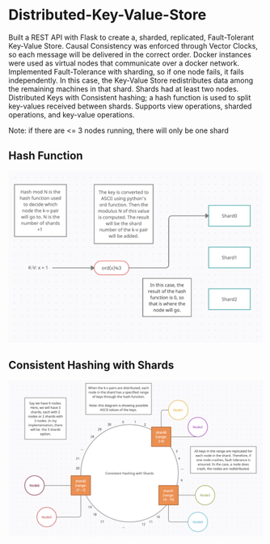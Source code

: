 # Distributed-Key-Value-Store

Built a REST API with Flask to create a, sharded, replicated, Fault-Tolerant Key-Value Store. Causal Consistency was enforced through Vector Clocks, so each message will be delivered in the correct order.
Docker instances were used as virtual nodes that communicate over a docker network.
Implemented Fault-Tolerance with sharding, so if one node fails, it fails independently. In this case, the Key-Value Store redistributes data among the remaining machines in that shard. Shards had at least two nodes.
Distributed Keys with Consistent hashing; a hash function is used to split key-values received between shards.
Supports view operations, sharded operations, and key-value operations.

Note: if there are <= 3 nodes running, there will only be one shard

## Hash Function
![Alt text](Diagrams/HashFunction.png?raw=true "Hash Function")

## Consistent Hashing with Shards
![Alt text](Diagrams/Shards1.png?raw=true "Shards")
